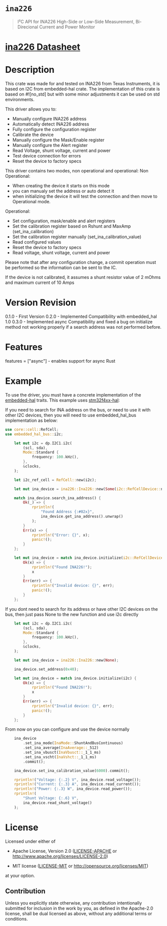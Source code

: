 # `ina226`

> I²C API for INA226 High-Side or Low-Side Measurement, Bi-Direcional Current and Power Monitor

# [ina226 Datasheet](https://www.ti.com/product/INA226)

# Description

This crate was made for and tested on INA226 from Texas Instruments, it is based on I2C from embedded-hal crate.
The implementation of this crate is based on #![no_std] but with some minor adjustments it can be used on std environments.

This driver allows you to:
- Manually configure INA226 address
- Automatically detect INA226 address
- Fully configure the configuration register
- Calibrate the device
- Manually configure the Mask/Enable register
- Manually configure the Alert register
- Read Voltage, shunt voltage, current and power
- Test device connection for errors
- Reset the device to factory specs

This driver contains two modes, non operational and operational:
Non Operational:
 - When creating the device it starts on this mode
 - you can manualy set the address or auto detect it
 - when initializing the device it will test the connection and then move to Operational mode.

 Operational:
 - Set configuration, mask/enable and alert registers
 - Set the calibration register based on Rshunt and MaxAmp (set_ina_calibration)
 - Set the calibration register manually (set_ina_calibration_value)
 - Read configured values
 - Reset the device to factory specs
 - Read voltage, shunt voltage, current and power

 Please note that after any configuration change, a commit operation must be performed so the information can be sent to the IC.

 If the device is not calibrated, it assumes a shunt resistor value of 2 mOhms and maximum current of 10 Amps

# Version Revision

0.1.0 - First Version
0.2.0 - Implemented Compatibility with embedded_hal 1.0
0.3.0 - Implemented async Compatibility and fixed a bug on initialize method not working properly if a search address was not performed before.

# Features 

features = ["async"] - enables support for async Rust

# Example

To use the driver, you must have a concrete implementation of the
[embedded-hal](https://crates.io/crates/embedded-hal) traits.  This example uses
[stm32f4xx-hal](https://crates.io/crates/stm32f4xx-hal):

If you need to search for INA address on the bus, or need to use it with other I2C devices, then you will need to use embedded_hal_bus implementation as below:


``` rust
use core::cell::RefCell;
use embedded_hal_bus::i2c;

    let mut i2c = dp.I2C1.i2c(
        (scl, sda),
        Mode::Standard {
            frequency: 100.kHz(),
        },
        &clocks,
    );

    let i2c_ref_cell = RefCell::new(i2c);

    let mut ina_device = ina226::Ina226::new(Some(i2c::RefCellDevice::new(&i2c_ref_cell)));

    match ina_device.search_ina_address() {
        Ok(_) => {
            rprintln!(
                "Found Address {:#02x}",
                ina_device.get_ina_address().unwrap()
            );
        }
        Err(x) => {
            rprintln!("Error: {}", x);
            panic!();
        }
    };

    let mut ina_device = match ina_device.initialize(i2c::RefCellDevice::new(&i2c_ref_cell)) {
        Ok(x) => {
            rprintln!("Found INA226!");
            x
        }
        Err(err) => {
            rprintln!("Invalid device: {}", err);
            panic!();
        }
    };
```
If you dont need to search for its address or have other I2C devices on the bus, then just pass None to the new function and use i2c directly


```rust
    let mut i2c = dp.I2C1.i2c(
        (scl, sda),
        Mode::Standard {
            frequency: 100.kHz(),
        },
        &clocks,
    );

    let mut ina_device = ina226::Ina226::new(None);

    ina_device.set_address(0x40);

    let mut ina_device = match ina_device.initialize(i2c) {
        Ok(x) => {
            rprintln!("Found INA226!");
            x
        }
        Err(err) => {
            rprintln!("Invalid device: {}", err);
            panic!();
        }
    };
```

From now on you can configure and use the device normally

```rust
    ina_device
        .set_ina_mode(InaMode::ShuntAndBusContinuous)
        .set_ina_average(InaAverage::_512)
        .set_ina_vbusct(InaVbusct::_1_1_ms)
        .set_ina_vscht(InaVshct::_1_1_ms)
        .commit();

    ina_device.set_ina_calibration_value(6000).commit();

    rprintln!("Voltage: {:.2} V", ina_device.read_voltage());
    rprintln!("Current: {:.3} A", ina_device.read_current());
    rprintln!("Power: {:.3} W", ina_device.read_power());
    rprintln!(
        "Shunt Voltage: {:.6} V",
        ina_device.read_shunt_voltage()
    );

```

# License

Licensed under either of

- Apache License, Version 2.0 ([LICENSE-APACHE](LICENSE-APACHE) or
  http://www.apache.org/licenses/LICENSE-2.0)

- MIT license ([LICENSE-MIT](LICENSE-MIT) or http://opensource.org/licenses/MIT)

at your option.

## Contribution

Unless you explicitly state otherwise, any contribution intentionally submitted
for inclusion in the work by you, as defined in the Apache-2.0 license, shall be
dual licensed as above, without any additional terms or conditions.